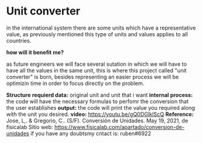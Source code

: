  # Unit converter #

in the international system there are some units which have a representative value, as previously mentioned
this type of units and values applies to all countries. 

**how will it benefit me?**

as future engineers we will face several sutation in which we will have to have all the values in the same
unit, this is where this project called "unit converter" is born, besides representing an easier process we 
will be optimizin time in order to focus directly on the problem. 

 **Structure** 
**requierd data:** original unit and unit that i want
**internal process:** the code will have the necessary formulas to perfomr the conversion that the user establishes
**output:** the code will print the value you required along with the unit you desired.
**video:** <https://youtu.be/gQ0DGlklScQ>
**Reference:** Jose, L,. & Gregorio, C.. (S/F). Conversión de Unidades. May 19, 2021, de fisicalab Sitio web: https://www.fisicalab.com/apartado/conversion-de-unidades 
if you have any doubtsmy cntact is: ruben#6922
